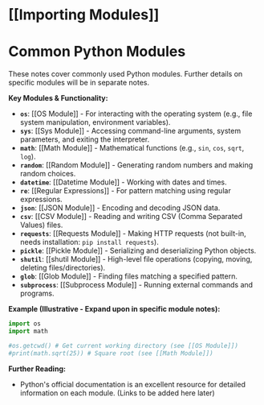 # [[Importing Modules]]
# Common Python Modules

These notes cover commonly used Python modules.  Further details on specific modules will be in separate notes.

**Key Modules & Functionality:**

* **`os`**:  [[OS Module]] - For interacting with the operating system (e.g., file system manipulation, environment variables).
* **`sys`**: [[Sys Module]] - Accessing command-line arguments, system parameters, and exiting the interpreter.
* **`math`**: [[Math Module]] - Mathematical functions (e.g., `sin`, `cos`, `sqrt`, `log`).
* **`random`**: [[Random Module]] - Generating random numbers and making random choices.
* **`datetime`**: [[Datetime Module]] - Working with dates and times.
* **`re`**: [[Regular Expressions]] - For pattern matching using regular expressions.
* **`json`**: [[JSON Module]] - Encoding and decoding JSON data.
* **`csv`**: [[CSV Module]] - Reading and writing CSV (Comma Separated Values) files.
* **`requests`**: [[Requests Module]] - Making HTTP requests (not built-in, needs installation: `pip install requests`).
* **`pickle`**: [[Pickle Module]] - Serializing and deserializing Python objects.
* **`shutil`**: [[shutil Module]] - High-level file operations (copying, moving, deleting files/directories).
* **`glob`**: [[Glob Module]] - Finding files matching a specified pattern.
* **`subprocess`**: [[Subprocess Module]] - Running external commands and programs.


**Example (Illustrative - Expand upon in specific module notes):**

```python
import os
import math

#os.getcwd() # Get current working directory (see [[OS Module]])
#print(math.sqrt(25)) # Square root (see [[Math Module]])

```

**Further Reading:**

* Python's official documentation is an excellent resource for detailed information on each module.  (Links to be added here later)

